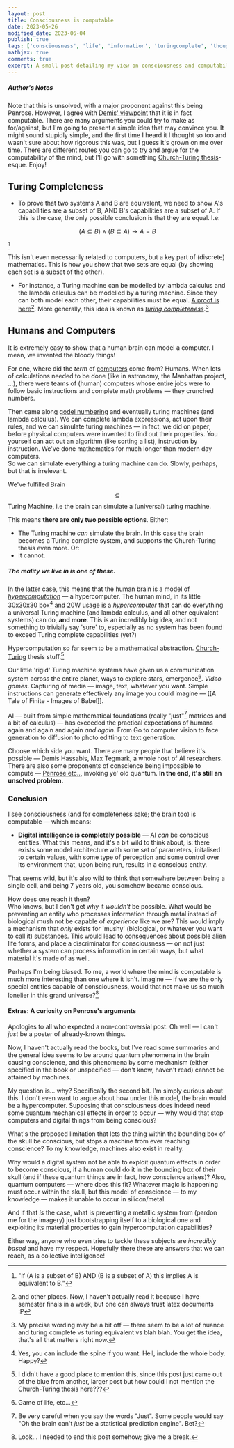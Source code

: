 ```yaml
---
layout: post
title: Consciousness is computable
date: 2023-05-26
modified_date: 2023-06-04
publish: true
tags: ['consciousness', 'life', 'information', 'turingcomplete', 'thoughts']
mathjax: true
comments: true 
excerpt: A small post detailing my view on consciousness and computability. Meant to be in a larger post, but it became a bit too unwieldy and I felt like it.
---
```



##### Author's Notes
Note that this is unsolved, with a major proponent against this being Penrose. However, I agree with [Demis' viewpoint](https://www.youtube.com/watch?v=Gfr50f6ZBvo&t=1941s) that it is in fact computable. There are many arguments you could try to make as for/against, but I'm going to present a simple idea that may convince you. It might sound stupidly simple, and the first time I heard it I thought so too and wasn't sure about how rigorous this was, but I guess it's grown on me over time. There are different routes you can go to try and argue for the computability of the mind, but I'll go with something [Church-Turing thesis](https://en.wikipedia.org/wiki/Church%E2%80%93Turing_thesis)-esque. Enjoy!

## Turing Completeness

- To prove that two systems A and B are equivalent, we need to show A's capabilities are a subset of B, AND B's capabilities are a subset of A. If this is the case, the only possible conclusion is that they are equal. I.e:  

$$ (A \subseteq B) \wedge (B \subseteq A) \to A = B$$

[^1]

This isn't even necessarily related to computers, but a key part of (discrete) mathematics. This is how you show that two sets are equal (by showing each set is a subset of the other).

- For instance, a Turing machine can be modelled by lambda calculus and the lambda calculus can be modelled by a turing machine. Since they can both model each other, their capabilities must be equal. [A proof is here](https://arxiv.org/pdf/2010.15600.pdf )[^2]. More generally, this idea is known as *[turing completeness](https://en.wikipedia.org/wiki/Turing_completeness)*.[^3]

## Humans and Computers

It is extremely easy to show that a human brain can model a computer. I mean, we invented the bloody things!

For one, where did the *term* of [computers](https://en.wikipedia.org/wiki/Computer_(occupation)#:~:text=Alan%20Turing%20described%20the%20%22human,work%20was%20divided%20so%20that) come from? Humans. When lots of calculations needed to be done (like in astronomy, the Manhattan project, …), there were teams of (human) computers whose entire jobs were to follow basic instructions and complete math problems — they crunched numbers.

Then came along [godel numbering](https://en.wikipedia.org/wiki/G%C3%B6del_numbering) and eventually turing machines (and lambda calculus). We can complete lambda expressions, act upon their rules, and we can simulate turing machines — in fact, we did on paper, before physical computers were invented to find out their properties. You yourself can act out an algorithm (like sorting a list), instruction by instruction. We've done mathematics for much longer than modern day computers.  
So we can simulate everything a turing machine can do. Slowly, perhaps, but that is irrelevant.  

We've fulfilled Brain $$\subseteq$$ Turing Machine, i.e the brain can simulate a (universal) turing machine.

This means **there are only two possible options**. Either:  
- The Turing machine *can* simulate the brain. In this case the brain becomes a Turing complete system, and supports the Church-Turing thesis even more. Or:
- It cannot.

##### The reality we live in is **one of these**.

In the latter case, this means that the human brain is a model of *[hypercomputation](https://en.wikipedia.org/wiki/Hypercomputation)* — a hypercomputer. The human mind, in its little 30x30x30 box[^4] and 20W usage is a *hypercomputer* that can do everything a universal Turing machine (and lambda calculus, and all other equivalent systems) can do, **and more**. This is an incredibly big idea, and not something to trivially say 'sure' to, especially as no system has been found to exceed Turing complete capabilities (yet?)

Hypercomputation so far seem to be a mathematical abstraction. [Church-Turing](https://en.wikipedia.org/wiki/Church%E2%80%93Turing_thesis) thesis stuff.[^5]  

Our little 'rigid' Turing machine systems have given us a communication system across the entire planet, ways to explore stars, emergence[^6]. *Video games*. Capturing of media — image, text, whatever you want. Simple instructions can generate effectively any image you could imagine — [[A Tale of Finite - Images of Babel]].

AI — built from simple mathematical foundations (really "just"[^7] matrices and a bit of calculus) — has exceeded the practical expectations of humans again and again and again *and again*. From Go to computer vision to face generation to diffusion to photo editting to text generation.

Choose which side you want. There are many people that believe it's possible — Demis Hassabis, Max Tegmark, a whole host of AI researchers. There are also some proponents of conscience being impossible to compute — [Penrose etc..](https://en.wikipedia.org/wiki/Orchestrated_objective_reduction), invoking ye' old quantum. **In the end, it's still an unsolved problem.**

### Conclusion

I see consciousness (and for completeness sake; the brain too) is computable — which means:
- **Digital intelligence is completely possible** — AI *can* be conscious entities. What this means, and it's a bit wild to think about, is: there exists some model architecture with some set of parameters, initalised to certain values, with some type of perception and some control over its environment that, upon being run, results in a conscious entity.  

That seems wild, but it's also wild to think that somewhere between being a single cell, and being 7 years old, you somehow became conscious.


How does one reach it then?  
Who knows, but I don't get why it *wouldn't* be possible. What would be preventing an entity who processes information through metal instead of biological mush not be capable of *experience* like we are? This would imply a mechanism that *only* exists for 'mushy' (biological, or whatever you want to call it) substances. This would lead to consequences about possible alien life forms, and place a discriminator for consciousness — on not just whether a system can process information in certain ways, but what material it's made of as well.


Perhaps I'm being biased. To me, a world where the mind is computable is much more interesting than one where it isn't. Imagine — if we are the only special entities capable of consciousness, would that not make us so much lonelier in this grand universe?[^8]

#### Extras: A curiosity on Penrose's arguments

Apologies to all who expected a non-controversial post. Oh well — I can't *just* be a poster of already-known things.

Now, I haven't actually read the books, but I've read some summaries and the general idea seems to be around quantum phenomena in the brain causing conscience, and this phenomena by some mechanism (either specified in the book or unspecified — don't know, haven't read) cannot be attained by machines.

My question is… why? Specifically the second bit. I'm simply curious about this. I don't even want to argue about how under this model, the brain would be a hypercomputer.  Supposing that consciousness does indeed need some quantum mechanical effects in order to occur — why would that stop computers and digital things from being conscious?

What's the proposed limitation that lets the thing within the bounding box of the skull be conscious, but stops a machine from ever reaching conscience? To my knowledge, machines also exist in reality.

Why would a digital system not be able to exploit quantum effects in order to become conscious, if a human could do it in the bounding box of their skull (and if these quantum things are in fact, how conscience arises)?  Also, quantum computers — where does this fit? Whatever magic is happening must occur within the skull, but this model of conscience — to my knowledge — makes it unable to occur in silicon/metal.

And if that *is* the case, what is preventing a metallic system from (pardon me for the imagery) just bootstrapping itself to a biological one and exploiting its material properties to gain hypercomputation capabilities?

Either way, anyone who even tries to tackle these subjects are *incredibly based* and have my respect. Hopefully there these are answers that we can reach, as a collective intelligence!

[^1]: "If (A is a subset of B) AND (B is a subset of A) this implies A is equivalent to B."
[^2]: and other places. Now, I haven't actually read it because I have semester finals in a week, but one can always trust latex documents :P
[^3]: My precise wording may be a bit off — there seem to be a lot of nuance and turing complete vs turing equivalent vs blah blah. You get the idea, that's all that matters right now.
[^4]: Yes, you can include the spine if you want. Hell, include the whole body. Happy? 
[^5]: I didn't have a good place to mention this, since this post just came out of the blue from another, larger post but how could I not mention the Church-Turing thesis here???
[^6]: Game of life, etc…
[^7]: Be very careful when you say the words "Just". Some people would say "Oh the brain can't *just* be a statistical prediction engine". Bet?
[^8]: Look… I needed to end this post somehow; give me a break.
